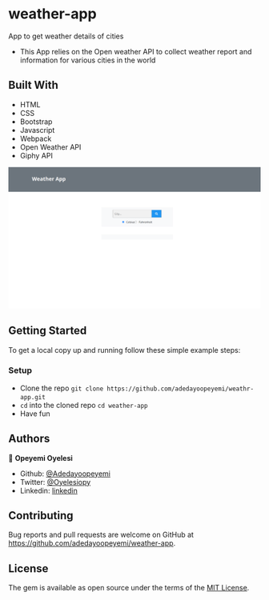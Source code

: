 # weather-app
App to get weather details of cities

- This App relies on the Open weather API to collect weather report and information for various cities in the world

## Built With

- HTML
- CSS
- Bootstrap
- Javascript
- Webpack
- Open Weather API
- Giphy API

![screenshot](./src/assets/screenshot.png)

## Getting Started

To get a local copy up and running follow these simple example steps:

### Setup

- Clone the repo `git clone https://github.com/adedayoopeyemi/weathr-app.git`
- `cd` into the cloned repo `cd weather-app`
- Have fun

## Authors

👤 **Opeyemi Oyelesi**

- Github: [@Adedayoopeyemi](https://github.com/Adedayoopeyemi)
- Twitter: [@Oyelesiopy](https://twitter.com/oyelesiopy)
- Linkedin: [linkedin](https://linkedin.com/opeyemioyelesi)


## Contributing

Bug reports and pull requests are welcome on GitHub at https://github.com/adedayoopeyemi/weather-app.


## License

The gem is available as open source under the terms of the [MIT License](https://opensource.org/licenses/MIT).
